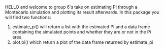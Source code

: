 HELLO and welcome to group 6's take on estimating Pi through a Montecarlo simulation and plotting its result afterwards.
In this package you will find two functions:
1. estimate_pi() will return a list with the estimated Pi and a data frame containing the simulated points and whether they are or not in the Pi area.
2. plot.pi() which return a plot of the data frame returned by estimate_pi

